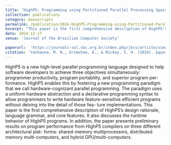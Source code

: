 ```yaml
---
title: "HighP5: Programming using Partitioned Parallel Processing Spaces (Submission Accepted)"
collection: publications
category: manuscripts
permalink: /publication/2024-HighP5-Programming-using-Partitioned-Parallel-Processing-Spaces
excerpt: "This paper is the first comprehensive description of HighP5's design rationale, language grammar, and core features."
date: 2024-12-17
venue: 'Journal of the Brazilian Computer Society'

paperurl:  'https://journals-sol.sbc.org.br/index.php/jbcs/article/view/4345/3038'
citation: 'Yanhaona, M. N., Grimshaw, A., & Mickey, S. H. (2024). &quot;HighP5: Programming using Partitioned Parallel Processing Spaces.&quot; <i>Journal of the Brazilian Computer Society</i>. 30(1), 653–687. https://doi.org/10.5753/jbcs.2024.4345.'
---
```



HighP5 is a new high-level parallel programming language designed to help software developers to
achieve three objectives simultaneously: programmer productivity, program portability, and superior program per-
formance. HighP5 enables this by fostering a new programming paradigm that we call hardware-cognizant parallel
programming. The paradigm uses a uniform hardware abstraction and a declarative programming syntax to allow
programmers to write hardware feature-sensitive efficient programs without delving into the detail of those fea-
ture implementations. This paper is the first comprehensive description of HighP5’s design rationale, language
grammar, and core features. It also discusses the runtime behavior of HighP5 programs. In addition, the paper
presents preliminary results on program performance from HighP5 compilers on three different architectural plat-
forms: shared-memory multiprocessors, distributed memory multi-computers, and hybrid GPU/multi-computers.

